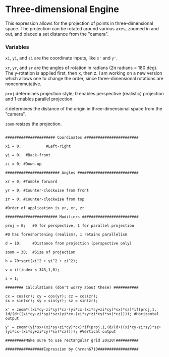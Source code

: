 # Three-dimensional Engine

This expression allows for the projection of points in three-dimensional space. The projection can be rotated around various axes, zoomed in and out, and placed a set distance from the "camera".

### Variables

`xi`, `yi`, and `zi` are the coordinate inputs, like `x'` and `y'`.

`xr`, `yr`, and `zr` are the angles of rotation in radians (2π radians = 180 deg). The y-rotation is applied first, then x, then z. I am working on a new version which allows one to change the order, since three-dimensional rotations are noncommutative.

`proj` determines projection style; 0 enables perspective (realistic) projection and 1 enables parallel projection.

`d` determines the distance of the origin in three-dimensional space from the "camera".

`zoom` resizes the projection.

```

###################### Coordinates ########################

xi = 0;           #Left-right

yi = 0;  #Back-front

zi = 0; #Down-up

######################## Angles ###########################

xr = 0; #Tumble forward

yr = 0; #Counter-clockwise from front

zr = 0; #Counter-clockwise from top

#Order of application is yr, xr, zr

####################### Modifiers #########################

proj = 0;   #0 for perspective, 1 for parallel projection

#0 has foreshortening (realism), 1 retains parallelism

d = 10;     #Distance from projection (perspective only)

zoom = 30;  #Size of projection

h = 70*sqrt(xi^2 + yi^2 + zi^2);

v = if(index < 343,1,0);

s = 1;

######## Calculations (don't worry about these) ###########

cx = cos(xr); cy = cos(yr); cz = cos(zr);
sx = sin(xr); sy = sin(yr); sz = sin(zr);

x' = zoom*((xi*cy-zi*sy)*cz-(yi*cx-(xi*sy+zi*cy)*sx)*sz)*if(proj,1,(d/(d+((xi*cy-zi*sy)*sz+(yi*cx-(xi*sy+zi*cy)*sx)*cz)))); #Horizontal output

y' = zoom*(yi*sx+(xi*sy+zi*cy)*cx)*if(proj,1,(d/(d+((xi*cy-zi*sy)*sz+(yi*cx-(xi*sy+zi*cy)*sx)*cz)))); #Vertical output

#########Make sure to use rectangular grid 20x20!########## 

#################Expression by Chrnan6710##################

```
